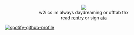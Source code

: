 <p align="center"> <img src="https://files.catbox.moe/j86c7m.png"> <br>
w2i cs im always daydreaming or offtab thx <br>
read <a href="https://rentry.co/bigbang">rentry</a> or sign <a href="https://mcr.atabook.org">ata</a> <br>

[![spotify-github-profile](https://spotify-github-profile.kittinanx.com/api/view?uid=8lfcjiag09gc9cd5t7mcghhau&cover_image=true&theme=novatorem&show_offline=true&background_color=121212&interchange=false&bar_color=ffffff&bar_color_cover=false)](https://github.com/kittinan/spotify-github-profile)
